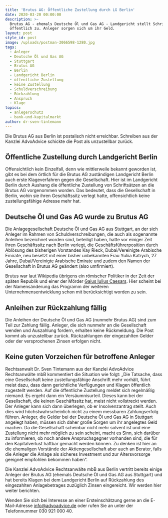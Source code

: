 ```yaml
---
title: 'Brutus AG: Öffentliche Zustellung durch LG Berlin'
date: 2020-03-20 00:00:00
description: >-
  Brutus AG - ehemals Deutsche Öl und Gas AG - Landgericht stellt Schriftstücke
  öffentlich zu. Anleger sorgen sich um ihr Geld.
layout: post
style_id: post
image: /uploads/postman-3066598-1280.jpg
tags:
  - Anleger
  - Deutsche Öl und Gas AG
  - Stuttgart
  - Brutus AG
  - Berlin
  - Landgericht Berlin
  - öffentliche Zustellung
  - keine Zustellung
  - Schuldverschreibung
  - Rückzahlung
  - Anspruch
  - Klage
topics:
  - anlegerschutz
  - bank-und-kapitalmarkt
author: dr-sven-tintemann
---
```


Die Brutus AG aus Berlin ist postalisch nicht erreichbar. Schreiben aus der Kanzlei AdvoAdvice schickte die Post als unzustellbar zurück.

## Öffentliche Zustellung durch Landgericht Berlin

Offensichtlich kein Einzelfall, denn wie mittlerweile bekannt geworden ist, gibt es bei dem örtlich für die Brutus AG zuständigen Landgericht Berlin auch erste Klageverfahren gegen die Gesellschaft. Hier ist im Landgericht Berlin durch Aushang die öffentliche Zustellung von Schriftsätzen an die Brutus AG vorgenommen worden. Das bedeutet, dass die Gesellschaft in Berlin, wohin sie ihren Geschäftssitz verlegt hatte, offensichtlich keine zustellungsfähige Adresse mehr hat.

## Deutsche Öl und Gas AG wurde zu Brutus AG

Die Anlagegesellschaft Deutsche Öl und Gas AG aus Stuttgart, an der sich Anleger im Rahmen von Schuldverschreibungen, die auch als sogenannte Anleihen bezeichnet worden sind, beteiligt haben, hatte vor einiger Zeit ihren Geschäftssitz nach Berlin verlegt, die Geschäftsführerposition durch Ablösung des bisherigen Vorstandes Kay Rieck, Dubai/Vereinigte Arabische Emirate, neu besetzt mit einer bisher unbekannten Frau Yuliia Katrych, 27 Jahre, Dubai/Vereinigte Arabische Emirate und zudem den Namen der Gesellschaft in Brutus AG geändert (also umfirmiert).

Brutus war laut Wikipedia übrigens ein römischer Politiker in der Zeit der späten Republik und einer der Mörder&nbsp;[Gaius Iulius Caesars](https://de.wikipedia.org/wiki/Gaius_Iulius_Caesar). Hier scheint bei der Namensänderung das Programm der weiteren Unternehmensentwicklung schon mit berücksichtigt worden zu sein.&nbsp;

## Anleihen zur Rückzahlung fällig

Die Anleihen der Deutsche Öl und Gas AG (nunmehr Brutus AG) sind zum Teil zur Zahlung fällig. Anleger, die sich nunmehr an die Gesellschaft wenden und Auszahlung fordern, erhalten keine Rückmeldung. Die Post kommt als unzustellbar zurück. Rückzahlungen der eingezahlten Gelder oder der versprochenen Zinsen erfolgen nicht.&nbsp;

## Keine guten Vorzeichen für betroffene Anleger

Rechtsanwalt Dr. Sven Tintemann aus der Kanzlei AdvoAdvice Rechtsanwälte mbB kommentiert die Situation wie folgt: „Die Tatsache, dass eine Gesellschaft keine zustellungsfähige Anschrift mehr vorhält, führt meist dazu, dass dann gerichtliche Verfügungen und Klagen öffentlich zugestellt werden. Auf die öffentliche Zustellung meldet sich regelmä&szlig;ig niemand. Es ergeht dann ein Versäumnisurteil. Dieses kann bei der Gesellschaft, die keinen Geschäftssitz hat, meist nicht vollstreckt werden. Der Anleger kann sich dann überlegen, ob er Insolvenzantrag stellt. Auch dies wird höchstwahrscheinlich nicht zu einem messbaren Zahlungserfolg führen. Anleger, die Gelder bei der Deutsche Öl und Gas AG in Stuttgart angelegt haben, müssen sich daher gro&szlig;e Sorgen um ihr angelegtes Geld machen. Da die Gesellschaft scheinbar nicht mehr solvent ist und eine Zustellung nicht mehr möglich zu sein scheint, macht es Sinn, sich darüber zu informieren, ob noch andere Anspruchsgegner vorhanden sind, die für den Kapitalverlust haftbar gemacht werden können. Zu denken ist hier an die ehemaligen Vorstände der Aktiengesellschaft aber auch an Berater, falls die Anleger die Anlage als sicheres Investment und zur Altersvorsorge geeignet empfohlen bekommen haben“.

Die Kanzlei AdvoAdvice Rechtsanwälte mbB aus Berlin vertritt bereits einige Anleger der Brutus AG (ehemals Deutsche Öl und Gas AG aus Stuttgart) und hat bereits Klagen bei dem Landgericht Berlin auf Rückzahlung des eingezahlten Anlagebetrages zuzüglich Zinsen eingereicht. Wir werden hier weiter berichten.

Wenden Sie sich bei Interesse an einer Ersteinschätzung gerne an die E-Mail-Adresse info@advoadvice.de oder rufen Sie an unter der Telefonnummer 030 921 000 40.